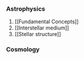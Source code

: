### Astrophysics
1. [[Fundamental Concepts]]
2. [[Interstellar medium]]
3. [[Stellar structure]]
### Cosmology
